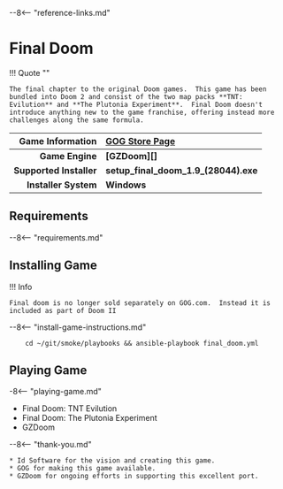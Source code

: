 [//]: # (Import global reference links)
--8<-- "reference-links.md"

[//]: # (Set local reference links) 
[GOG Store Page]: https://www.gog.com/game/doom_ii "Doom II"

# Final Doom

!!! Quote ""

    The final chapter to the original Doom games.  This game has been bundled into Doom 2 and consist of the two map packs **TNT: Evilution** and **The Plutonia Experiment**.  Final Doom doesn't introduce anything new to the game franchise, offering instead more challenges along the same formula.

| Game Information | [GOG Store Page][] |
|--:|:--|
| **Game Engine** | **[GZDoom][]** |
| **Supported Installer** | **setup_final_doom_1.9_(28044).exe** |
| **Installer System** | **Windows** |

## Requirements

--8<-- "requirements.md"

## Installing Game

!!! Info

    Final doom is no longer sold separately on GOG.com.  Instead it is included as part of Doom II

--8<-- "install-game-instructions.md"

        cd ~/git/smoke/playbooks && ansible-playbook final_doom.yml

## Playing Game

-8<-- "playing-game.md"
    
* Final Doom: TNT Evilution
* Final Doom: The Plutonia Experiment
* GZDoom

--8<-- "thank-you.md"
    
    * Id Software for the vision and creating this game.
    * GOG for making this game available.
    * GZDoom for ongoing efforts in supporting this excellent port.